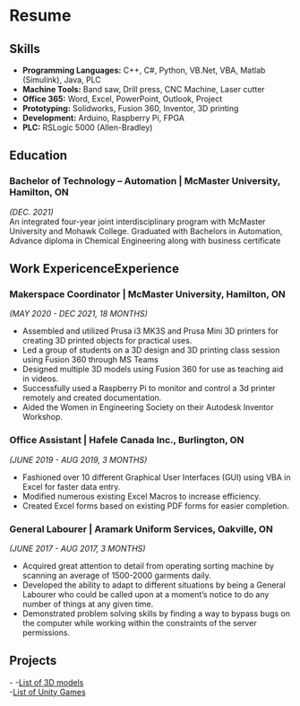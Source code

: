 # Resume

## Skills
- **Programming Languages:** C++, C#, Python, VB.Net, VBA, Matlab (Simulink), Java, PLC
- **Machine Tools:** Band saw, Drill press, CNC Machine, Laser cutter
- **Office 365:** Word, Excel, PowerPoint, Outlook, Project
- **Prototyping:** Solidworks, Fusion 360, Inventor, 3D printing
- **Development:** Arduino, Raspberry Pi, FPGA
- **PLC:** RSLogic 5000 (Allen-Bradley)

## Education
### Bachelor of Technology – Automation | McMaster University, Hamilton, ON  
*(DEC. 2021)*    
An integrated four-year joint interdisciplinary program with McMaster University and Mohawk College. Graduated with 
Bachelors in Automation, Advance diploma in Chemical Engineering along with business certificate

## Work ExpericenceExperience
### Makerspace Coordinator | McMaster University, Hamilton, ON  
*(MAY 2020 - DEC 2021, 18 MONTHS)*
- Assembled and utilized Prusa i3 MK3S and Prusa Mini 3D printers for creating 3D printed objects for practical uses.
- Led a group of students on a 3D design and 3D printing class session using Fusion 360 through MS Teams
- Designed multiple 3D models using Fusion 360 for use as teaching aid in videos.
- Successfully used a Raspberry Pi to monitor and control a 3d printer remotely and created documentation.
- Aided the Women in Engineering Society on their Autodesk Inventor Workshop.

### Office Assistant | Hafele Canada Inc., Burlington, ON  
*(JUNE 2019 - AUG 2019, 3 MONTHS)*
- Fashioned over 10 different Graphical User Interfaces (GUI) using VBA in Excel for faster data entry.
- Modified numerous existing Excel Macros to increase efficiency.
- Created Excel forms based on existing PDF forms for easier completion.

### General Labourer | Aramark Uniform Services, Oakville, ON  
*(JUNE 2017 - AUG 2017, 3 MONTHS)*
- Acquired great attention to detail from operating sorting machine by scanning an average of 1500-2000 garments daily.
- Developed the ability to adapt to different situations by being a General Labourer who could be called upon at a 
moment’s notice to do any number of things at any given time.
- Demonstrated problem solving skills by finding a way to bypass bugs on the computer while working within the 
constraints of the server permissions.

## Projects
-<model-viewer src="dial.glb"
              ios-src="https://modelviewer.dev/shared-assets/models/Astronaut.usdz"
              alt="A 3D model of an astronaut"
              ar
              auto-rotate
              camera-controls></model-viewer>
-[List of 3D models](https://joshuabarlaan.github.io/3d_models/)  
-[List of Unity Games](https://joshuabarlaan.github.io/FlippyBirb/)
